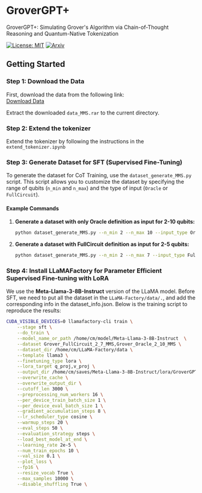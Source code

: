 # GroverGPT+
GroverGPT+: Simulating Grover's Algorithm via Chain-of-Thought Reasoning and Quantum-Native Tokenization

[![License: MIT](https://img.shields.io/badge/License-MIT-green.svg)](https://opensource.org/licenses/MIT) [![Arxiv](https://img.shields.io/badge/arXiv-2505.04880-B31B1B.svg)][#arxiv-paper-package]

[#arxiv-paper-package]: https://arxiv.org/abs/2505.04880

## Getting Started

### Step 1: Download the Data

First, download the data from the following link:  
[Download Data](https://huggingface.co/datasets/mchen644/Grover_MMS/resolve/main/data_MMS.rar?download=true)

Extract the downloaded `data_MMS.rar` to the current directory.

### Step 2: Extend the tokenizer
Extend the tokenizer by following the instructions in the `extend_tokenizer.ipynb`

### Step 3: Generate Dataset for SFT (Supervised Fine-Tuning)
To generate the dataset for CoT Training, use the `dataset_generate_MMS.py` script. This script allows you to customize the dataset by specifying the range of qubits (`n_min` and `n_max`) and the type of input (`Oracle` or `FullCircuit`).

#### Example Commands

1. ​**Generate a dataset with only Oracle definition as input for 2-10 qubits:**
   ```bash
   python dataset_generate_MMS.py --n_min 2 --n_max 10 --input_type Oracle

2. ​**Generate a dataset with FullCircuit definition as input for 2-5 qubits:**
   ```bash
   python dataset_generate_MMS.py --n_min 2 --n_max 7 --input_type FullCircuit

### Step 4: Install LLaMAFactory for Parameter Efficient Supervised Fine-tuning with LoRA
We use the ​**Meta-Llama-3-8B-Instruct** version of the LLaMA model. Before SFT, we need to put all the dataset in the `LLaMA-Factory/data/.`, and add the corresponding info in the dataset_info.json. Below is the training script to reproduce the results:

```bash
CUDA_VISIBLE_DEVICES=0 llamafactory-cli train \
    --stage sft \
    --do_train \
    --model_name_or_path /home/cm/model/Meta-Llama-3-8B-Instruct  \
    --dataset Grover_FullCircuit_2_7_MMS,Grover_Oracle_2_10_MMS \
    --dataset_dir /home/cm/LLaMA-Factory/data \
    --template llama3 \
    --finetuning_type lora \
    --lora_target q_proj,v_proj \
    --output_dir /home/cm/saves/Meta-Llama-3-8B-Instruct/lora/GroverGPT+\
    --overwrite_cache \
    --overwrite_output_dir \
    --cutoff_len 3000 \
    --preprocessing_num_workers 16 \
    --per_device_train_batch_size 1 \
    --per_device_eval_batch_size 1 \
    --gradient_accumulation_steps 8 \
    --lr_scheduler_type cosine \
    --warmup_steps 20 \
    --eval_steps 50 \
    --evaluation_strategy steps \
    --load_best_model_at_end \
    --learning_rate 2e-5 \
    --num_train_epochs 10 \
    --val_size 0.1 \
    --plot_loss \
    --fp16 \
    --resize_vocab True \
    --max_samples 10000 \
    --disable_shuffling True \
